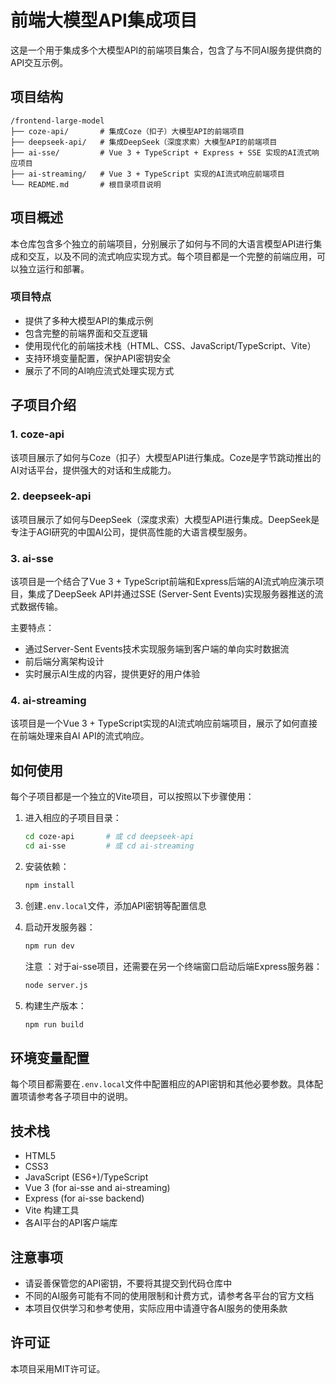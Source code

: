 # 前端大模型API集成项目

这是一个用于集成多个大模型API的前端项目集合，包含了与不同AI服务提供商的API交互示例。

## 项目结构
```
/frontend-large-model
├── coze-api/       # 集成Coze（扣子）大模型API的前端项目
├── deepseek-api/   # 集成DeepSeek（深度求索）大模型API的前端项目
├── ai-sse/         # Vue 3 + TypeScript + Express + SSE 实现的AI流式响应项目
├── ai-streaming/   # Vue 3 + TypeScript 实现的AI流式响应前端项目
└── README.md       # 根目录项目说明
```


## 项目概述

本仓库包含多个独立的前端项目，分别展示了如何与不同的大语言模型API进行集成和交互，以及不同的流式响应实现方式。每个项目都是一个完整的前端应用，可以独立运行和部署。

### 项目特点
- 提供了多种大模型API的集成示例
- 包含完整的前端界面和交互逻辑
- 使用现代化的前端技术栈（HTML、CSS、JavaScript/TypeScript、Vite）
- 支持环境变量配置，保护API密钥安全
- 展示了不同的AI响应流式处理实现方式

## 子项目介绍

### 1. coze-api

该项目展示了如何与Coze（扣子）大模型API进行集成。Coze是字节跳动推出的AI对话平台，提供强大的对话和生成能力。

### 2. deepseek-api

该项目展示了如何与DeepSeek（深度求索）大模型API进行集成。DeepSeek是专注于AGI研究的中国AI公司，提供高性能的大语言模型服务。

### 3. ai-sse

该项目是一个结合了Vue 3 + TypeScript前端和Express后端的AI流式响应演示项目，集成了DeepSeek API并通过SSE (Server-Sent Events)实现服务器推送的流式数据传输。

主要特点：
- 通过Server-Sent Events技术实现服务端到客户端的单向实时数据流
- 前后端分离架构设计
- 实时展示AI生成的内容，提供更好的用户体验

### 4. ai-streaming

该项目是一个Vue 3 + TypeScript实现的AI流式响应前端项目，展示了如何直接在前端处理来自AI API的流式响应。

## 如何使用

每个子项目都是一个独立的Vite项目，可以按照以下步骤使用：

1. 进入相应的子项目目录：
   ```bash
   cd coze-api       # 或 cd deepseek-api
   cd ai-sse         # 或 cd ai-streaming

2. 安装依赖：
   ```bash
   npm install
   ```

3. 创建`.env.local`文件，添加API密钥等配置信息

4. 启动开发服务器：
   ```bash
   npm run dev
   ```

   注意 ：对于ai-sse项目，还需要在另一个终端窗口启动后端Express服务器：
   ```bash
   node server.js
   ```

5. 构建生产版本：
   ```bash
   npm run build
   ```

## 环境变量配置

每个项目都需要在`.env.local`文件中配置相应的API密钥和其他必要参数。具体配置项请参考各子项目中的说明。

## 技术栈
- HTML5
- CSS3
- JavaScript (ES6+)/TypeScript
- Vue 3 (for ai-sse and ai-streaming)
- Express (for ai-sse backend)
- Vite 构建工具
- 各AI平台的API客户端库

## 注意事项
- 请妥善保管您的API密钥，不要将其提交到代码仓库中
- 不同的AI服务可能有不同的使用限制和计费方式，请参考各平台的官方文档
- 本项目仅供学习和参考使用，实际应用中请遵守各AI服务的使用条款

## 许可证

本项目采用MIT许可证。